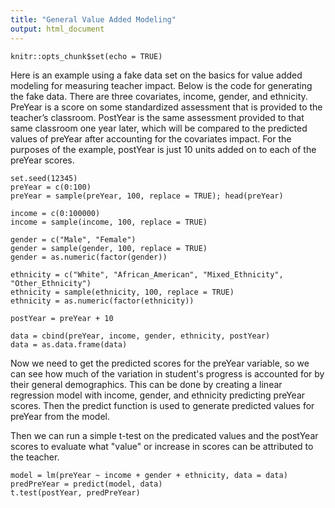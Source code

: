 ```yaml
---
title: "General Value Added Modeling"
output: html_document
---
```


```{r setup, include=FALSE}
knitr::opts_chunk$set(echo = TRUE)
```
Here is an example using a fake data set on the basics for value added modeling for measuring teacher impact.  Below is the code for generating the fake data.  There are three covariates, income, gender, and ethnicity.  PreYear is a score on some standardized assessment that is provided to the teacher’s classroom.  PostYear is the same assessment provided to that same classroom one year later, which will be compared to the predicted values of preYear after accounting for the covariates impact.  For the purposes of the example, postYear is just 10 units added on to each of the preYear scores.
```{r}
set.seed(12345)
preYear = c(0:100)
preYear = sample(preYear, 100, replace = TRUE); head(preYear)

income = c(0:100000)
income = sample(income, 100, replace = TRUE)

gender = c("Male", "Female")
gender = sample(gender, 100, replace = TRUE)
gender = as.numeric(factor(gender))

ethnicity = c("White", "African_American", "Mixed_Ethnicity", "Other_Ethnicity")
ethnicity = sample(ethnicity, 100, replace = TRUE)
ethnicity = as.numeric(factor(ethnicity))

postYear = preYear + 10

data = cbind(preYear, income, gender, ethnicity, postYear)
data = as.data.frame(data)

```
Now we need to get the predicted scores for the preYear variable, so we can see how much of the variation in student's progress is accounted for by their general demographics.  This can be done by creating a linear regression model with income, gender, and ethnicity predicting preYear scores.  Then the predict function is used to generate predicted values for preYear from the model. 

Then we can run a simple t-test on the predicated values and the postYear scores to evaluate what "value" or increase in scores can be attributed to the teacher.

```{r}
model = lm(preYear ~ income + gender + ethnicity, data = data)
predPreYear = predict(model, data)
t.test(postYear, predPreYear)
```


